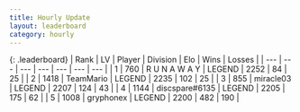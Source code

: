 ```yaml
---
title: Hourly Update
layout: leaderboard
category: hourly
---
```


{: .leaderboard}
| Rank | LV | Player | Division | Elo | Wins | Losses |
| --- | --- | --- | --- | --- | --- | --- |
| <span data-change="0">1</span> | 760 | <span title="ID: 66144">R U N A W A Y</span> | LEGEND | <span data-change="0">2252</span> | <span data-change="0">84</span> | <span data-change="0">25</span> |
| <span data-change="0">2</span> | 1418 | <span title="ID: 164871">TeamMario</span> | LEGEND | <span data-change="4">2235</span> | <span data-change="1">102</span> | <span data-change="0">25</span> |
| <span data-change="0">3</span> | 855 | <span title="ID: 416373">miracle03</span> | LEGEND | <span data-change="0">2207</span> | <span data-change="0">124</span> | <span data-change="0">43</span> |
| <span data-change="1">4</span> | 1144 | <span title="ID: 203132">discspare#6135</span> | LEGEND | <span data-change="0">2205</span> | <span data-change="0">175</span> | <span data-change="0">62</span> |
| <span data-change="-1">5</span> | 1008 | <span title="ID: 315148">gryphonex</span> | LEGEND | <span data-change="-7">2200</span> | <span data-change="1">482</span> | <span data-change="1">190</span> |